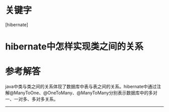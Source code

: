 # 关键字

 \[hibernate\] 


# hibernate中怎样实现类之间的关系


# 参考解答

java中类与类之间的关系体现了数据库中表与表之间的关系。hibernate中通过注解@ManyToOne、@OneToMany、@ManyToMany分别表示数据库中的多对一、一对多、多对多关系。


---